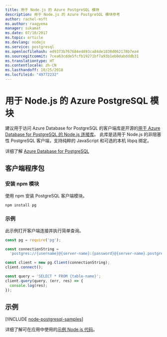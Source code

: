```yaml
---
title: 用于 Node.js 的 Azure PostgreSQL 模块
description: 用于 Node.js 的 Azure PostgreSQL 模块参考
author: rachel-msft
ms.author: raagyema
manager: sukamat
ms.date: 07/18/2017
ms.topic: article
ms.devlang: nodejs
ms.service: postgresql
ms.openlocfilehash: ed9373b767684e4893ca84de1030d062178b7ea4
ms.sourcegitcommit: 7cea63cdde5fcfb19271bf7a93b1eb0dabdddb31
ms.translationtype: HT
ms.contentlocale: zh-CN
ms.lasthandoff: 10/25/2018
ms.locfileid: "49772232"
---
```

# <a name="azure-postgresql-modules-for-nodejs"></a>用于 Node.js 的 Azure PostgreSQL 模块

建议用于访问 Azure Database for PostgreSQL 的客户端库是开源的[用于 Azure Database for PostgreSQL 的 Node.js 连接库](https://www.npmjs.com/package/pg)。 此库是适用于 Node.js 的非阻塞性 PostgreSQL 客户端，支持纯粹的 JavaScript 和可选的本机 libpq 绑定。

详细了解 [Azure Database for PostgreSQL](https://docs.microsoft.com/azure/postgresql/)

## <a name="client-package"></a>客户端程序包

### <a name="install-the-npm-module"></a>安装 npm 模块

使用 npm 安装 PostgreSQL 客户端模块。

```bash
npm install pg
```   

### <a name="example"></a>示例

此示例打开客户端连接并执行简单查询。

```javascript
const pg = require('pg');

const connectionString =
  'postgres://{username}@{server-name}:{password}@{server-name}.postgres.database.azure.com:5432/{database-name}?ssl=true';

const client = new pg.Client(connectionString);
client.connect();

const query = 'SELECT * FROM {table-name}';
client.query(query, (err, res) => {
  console.log(res);
});
```

## <a name="samples"></a>示例

[!INCLUDE [node-postgresql-samples](../docs-ref-conceptual/includes/postgresql-samples.md)]

详细了解可在应用中使用的[示例 Node.js 代码](https://azure.microsoft.com/resources/samples/?platform=nodejs)。
